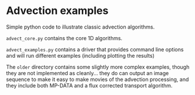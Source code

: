 # Advection examples
Simple python code to illustrate classic advection algorithms.

`advect_core.py` contains the core 1D algorithms.

`advect_examples.py` contains a driver that provides command line options and will run different examples (including plotting the results)

The `older` directory contains some slightly more complex examples, though they are not implemented as cleanly... they do can output an image sequence to make it easy to make movies of the advection processing, and they include both MP-DATA and a flux corrected transport algorithm. 
